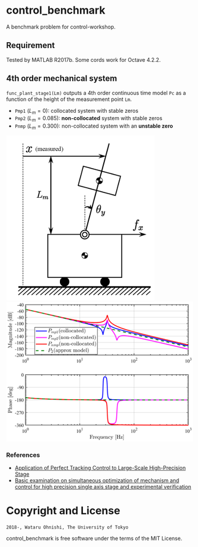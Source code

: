 # control_benchmark
A benchmark problem for control-workshop. 

## Requirement
Tested by MATLAB R2017b. Some cords work for Octave 4.2.2.

## 4th order mechanical system
`func_plant_stage1(Lm)` outputs a 4th order continuous time model `Pc` as a function of the height of the measurement point `Lm`.
* `Pmp1` ($L_m=0$): collocated system with stable zeros
* `Pmp2` ($L_m=0.085$): **non-collocated** system with stable zeros
* `Pnmp` ($L_m=0.300$): non-collocated system with an **unstable zero**

<img src="P4th/nanostage1.png" width="400">
<br>
<img src="P4th/bode.png" width="600">

### References
* [Application of Perfect Tracking Control to Large-Scale High-Precision Stage](https://www.sciencedirect.com/science/article/pii/S1474667015374802)
* [Basic examination on simultaneous optimization of mechanism and control for high precision single axis stage and experimental verification](http://ieeexplore.ieee.org/document/4758351/)

# Copyright and License

	2018-, Wataru Ohnishi, The University of Tokyo

control_benchmark is free software under the terms of the MIT License.
